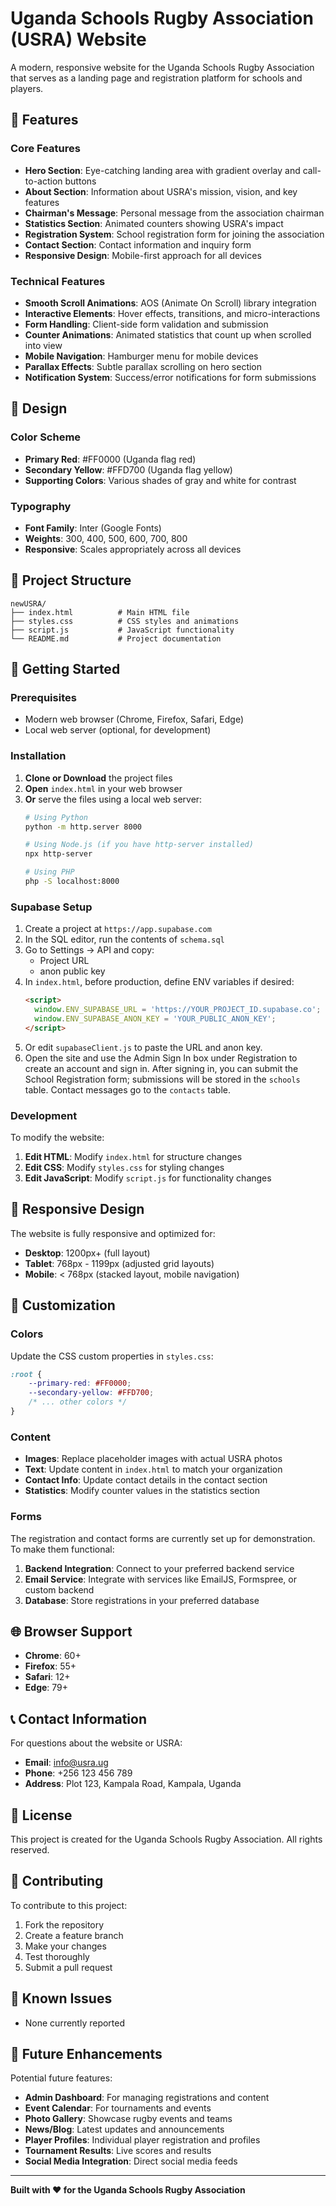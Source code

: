# Uganda Schools Rugby Association (USRA) Website

A modern, responsive website for the Uganda Schools Rugby Association that serves as a landing page and registration platform for schools and players.

## 🏉 Features

### Core Features
- **Hero Section**: Eye-catching landing area with gradient overlay and call-to-action buttons
- **About Section**: Information about USRA's mission, vision, and key features
- **Chairman's Message**: Personal message from the association chairman
- **Statistics Section**: Animated counters showing USRA's impact
- **Registration System**: School registration form for joining the association
- **Contact Section**: Contact information and inquiry form
- **Responsive Design**: Mobile-first approach for all devices

### Technical Features
- **Smooth Scroll Animations**: AOS (Animate On Scroll) library integration
- **Interactive Elements**: Hover effects, transitions, and micro-interactions
- **Form Handling**: Client-side form validation and submission
- **Counter Animations**: Animated statistics that count up when scrolled into view
- **Mobile Navigation**: Hamburger menu for mobile devices
- **Parallax Effects**: Subtle parallax scrolling on hero section
- **Notification System**: Success/error notifications for form submissions

## 🎨 Design

### Color Scheme
- **Primary Red**: #FF0000 (Uganda flag red)
- **Secondary Yellow**: #FFD700 (Uganda flag yellow)
- **Supporting Colors**: Various shades of gray and white for contrast

### Typography
- **Font Family**: Inter (Google Fonts)
- **Weights**: 300, 400, 500, 600, 700, 800
- **Responsive**: Scales appropriately across all devices

## 📁 Project Structure

```
newUSRA/
├── index.html          # Main HTML file
├── styles.css          # CSS styles and animations
├── script.js           # JavaScript functionality
└── README.md           # Project documentation
```

## 🚀 Getting Started

### Prerequisites
- Modern web browser (Chrome, Firefox, Safari, Edge)
- Local web server (optional, for development)

### Installation

1. **Clone or Download** the project files
2. **Open** `index.html` in your web browser
3. **Or** serve the files using a local web server:
   ```bash
   # Using Python
   python -m http.server 8000
   
   # Using Node.js (if you have http-server installed)
   npx http-server
   
   # Using PHP
   php -S localhost:8000
   ```

### Supabase Setup

1. Create a project at `https://app.supabase.com`
2. In the SQL editor, run the contents of `schema.sql`
3. Go to Settings → API and copy:
   - Project URL
   - anon public key
4. In `index.html`, before production, define ENV variables if desired:
   ```html
   <script>
     window.ENV_SUPABASE_URL = 'https://YOUR_PROJECT_ID.supabase.co';
     window.ENV_SUPABASE_ANON_KEY = 'YOUR_PUBLIC_ANON_KEY';
   </script>
   ```
5. Or edit `supabaseClient.js` to paste the URL and anon key.
6. Open the site and use the Admin Sign In box under Registration to create an account and sign in. After signing in, you can submit the School Registration form; submissions will be stored in the `schools` table. Contact messages go to the `contacts` table.

### Development

To modify the website:

1. **Edit HTML**: Modify `index.html` for structure changes
2. **Edit CSS**: Modify `styles.css` for styling changes
3. **Edit JavaScript**: Modify `script.js` for functionality changes

## 📱 Responsive Design

The website is fully responsive and optimized for:
- **Desktop**: 1200px+ (full layout)
- **Tablet**: 768px - 1199px (adjusted grid layouts)
- **Mobile**: < 768px (stacked layout, mobile navigation)

## 🔧 Customization

### Colors
Update the CSS custom properties in `styles.css`:
```css
:root {
    --primary-red: #FF0000;
    --secondary-yellow: #FFD700;
    /* ... other colors */
}
```

### Content
- **Images**: Replace placeholder images with actual USRA photos
- **Text**: Update content in `index.html` to match your organization
- **Contact Info**: Update contact details in the contact section
- **Statistics**: Modify counter values in the statistics section

### Forms
The registration and contact forms are currently set up for demonstration. To make them functional:

1. **Backend Integration**: Connect to your preferred backend service
2. **Email Service**: Integrate with services like EmailJS, Formspree, or custom backend
3. **Database**: Store registrations in your preferred database

## 🌐 Browser Support

- **Chrome**: 60+
- **Firefox**: 55+
- **Safari**: 12+
- **Edge**: 79+

## 📞 Contact Information

For questions about the website or USRA:
- **Email**: info@usra.ug
- **Phone**: +256 123 456 789
- **Address**: Plot 123, Kampala Road, Kampala, Uganda

## 📄 License

This project is created for the Uganda Schools Rugby Association. All rights reserved.

## 🤝 Contributing

To contribute to this project:
1. Fork the repository
2. Create a feature branch
3. Make your changes
4. Test thoroughly
5. Submit a pull request

## 🐛 Known Issues

- None currently reported

## 🔮 Future Enhancements

Potential future features:
- **Admin Dashboard**: For managing registrations and content
- **Event Calendar**: For tournaments and events
- **Photo Gallery**: Showcase rugby events and teams
- **News/Blog**: Latest updates and announcements
- **Player Profiles**: Individual player registration and profiles
- **Tournament Results**: Live scores and results
- **Social Media Integration**: Direct social media feeds

---

**Built with ❤️ for the Uganda Schools Rugby Association**
